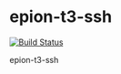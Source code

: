 # epion-t3-ssh

[![Build Status](https://travis-ci.org/epion-tropic-test-tool/epion-t3-ssh.svg?branch=master)](https://travis-ci.org/epion-tropic-test-tool/epion-t3-ssh)

epion-t3-ssh
